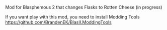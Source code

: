Mod for Blasphemous 2 that changes Flasks to Rotten Cheese (in progress)

If you want play with this mod, you need to install Modding Tools
https://github.com/BrandenEK/BlasII.ModdingTools